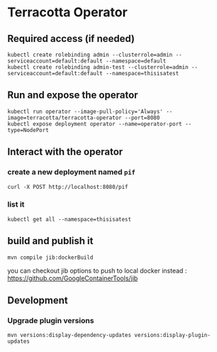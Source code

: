 # Terracotta Operator

## Required access (if needed)

```
kubectl create rolebinding admin --clusterrole=admin --serviceaccount=default:default --namespace=default
kubectl create rolebinding admin-test --clusterrole=admin --serviceaccount=default:default --namespace=thisisatest
```

## Run and expose the operator

```
kubectl run operator --image-pull-policy='Always' --image=terracotta/terracotta-operator --port=8080
kubectl expose deployment operator --name=operator-port --type=NodePort
```

## Interact with the operator

### create a new deployment named `pif`
    
    curl -X POST http://localhost:8080/pif


### list it

    kubectl get all --namespace=thisisatest

## build and publish it
    mvn compile jib:dockerBuild

you can checkout jib options to push to local docker instead :
    https://github.com/GoogleContainerTools/jib


## Development

### Upgrade plugin versions

    mvn versions:display-dependency-updates versions:display-plugin-updates
